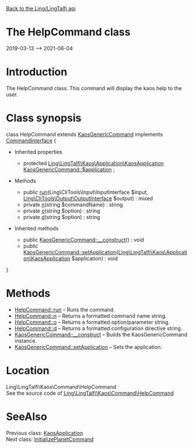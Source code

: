 [Back to the Ling/LingTalfi api](https://github.com/lingtalfi/LingTalfi/blob/master/doc/api/Ling/LingTalfi.md)



The HelpCommand class
================
2019-03-13 --> 2021-06-04






Introduction
============

The HelpCommand class.
This command will display the kaos help to the user.



Class synopsis
==============


class <span class="pl-k">HelpCommand</span> extends [KaosGenericCommand](https://github.com/lingtalfi/LingTalfi/blob/master/doc/api/Ling/LingTalfi/Kaos/Command/KaosGenericCommand.md) implements [CommandInterface](https://github.com/lingtalfi/CliTools/blob/master/doc/api/Ling/CliTools/Command/CommandInterface.md) {

- Inherited properties
    - protected [Ling\LingTalfi\Kaos\Application\KaosApplication](https://github.com/lingtalfi/LingTalfi/blob/master/doc/api/Ling/LingTalfi/Kaos/Application/KaosApplication.md) [KaosGenericCommand::$application](#property-application) ;

- Methods
    - public [run](https://github.com/lingtalfi/LingTalfi/blob/master/doc/api/Ling/LingTalfi/Kaos/Command/HelpCommand/run.md)(Ling\CliTools\Input\InputInterface $input, [Ling\CliTools\Output\OutputInterface](https://github.com/lingtalfi/CliTools/blob/master/doc/api/Ling/CliTools/Output/OutputInterface.md) $output) : mixed
    - private [n](https://github.com/lingtalfi/LingTalfi/blob/master/doc/api/Ling/LingTalfi/Kaos/Command/HelpCommand/n.md)(string $commandName) : string
    - private [o](https://github.com/lingtalfi/LingTalfi/blob/master/doc/api/Ling/LingTalfi/Kaos/Command/HelpCommand/o.md)(string $option) : string
    - private [d](https://github.com/lingtalfi/LingTalfi/blob/master/doc/api/Ling/LingTalfi/Kaos/Command/HelpCommand/d.md)(string $option) : string

- Inherited methods
    - public [KaosGenericCommand::__construct](https://github.com/lingtalfi/LingTalfi/blob/master/doc/api/Ling/LingTalfi/Kaos/Command/KaosGenericCommand/__construct.md)() : void
    - public [KaosGenericCommand::setApplication](https://github.com/lingtalfi/LingTalfi/blob/master/doc/api/Ling/LingTalfi/Kaos/Command/KaosGenericCommand/setApplication.md)([Ling\LingTalfi\Kaos\Application\KaosApplication](https://github.com/lingtalfi/LingTalfi/blob/master/doc/api/Ling/LingTalfi/Kaos/Application/KaosApplication.md) $application) : void

}






Methods
==============

- [HelpCommand::run](https://github.com/lingtalfi/LingTalfi/blob/master/doc/api/Ling/LingTalfi/Kaos/Command/HelpCommand/run.md) &ndash; Runs the command.
- [HelpCommand::n](https://github.com/lingtalfi/LingTalfi/blob/master/doc/api/Ling/LingTalfi/Kaos/Command/HelpCommand/n.md) &ndash; Returns a formatted command name string.
- [HelpCommand::o](https://github.com/lingtalfi/LingTalfi/blob/master/doc/api/Ling/LingTalfi/Kaos/Command/HelpCommand/o.md) &ndash; Returns a formatted option/parameter string.
- [HelpCommand::d](https://github.com/lingtalfi/LingTalfi/blob/master/doc/api/Ling/LingTalfi/Kaos/Command/HelpCommand/d.md) &ndash; Returns a formatted configuration directive string.
- [KaosGenericCommand::__construct](https://github.com/lingtalfi/LingTalfi/blob/master/doc/api/Ling/LingTalfi/Kaos/Command/KaosGenericCommand/__construct.md) &ndash; Builds the KaosGenericCommand instance.
- [KaosGenericCommand::setApplication](https://github.com/lingtalfi/LingTalfi/blob/master/doc/api/Ling/LingTalfi/Kaos/Command/KaosGenericCommand/setApplication.md) &ndash; Sets the application.





Location
=============
Ling\LingTalfi\Kaos\Command\HelpCommand<br>
See the source code of [Ling\LingTalfi\Kaos\Command\HelpCommand](https://github.com/lingtalfi/LingTalfi/blob/master/Kaos/Command/HelpCommand.php)



SeeAlso
==============
Previous class: [KaosApplication](https://github.com/lingtalfi/LingTalfi/blob/master/doc/api/Ling/LingTalfi/Kaos/Application/KaosApplication.md)<br>Next class: [InitializePlanetCommand](https://github.com/lingtalfi/LingTalfi/blob/master/doc/api/Ling/LingTalfi/Kaos/Command/InitializePlanetCommand.md)<br>
